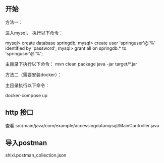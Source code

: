 ## 开始

方法一：

进入mysql， 执行以下命令：

mysql> create database springdb;
mysql> create user 'springuser'@'%' identified by 'password';
mysql> grant all on springdb.* to 'springuser'@'%'; 

主目录下执行以下命令：
mvn clean package
java -jar target/*.jar

方法二（需要安装docker）：

主目录执行以下命令：

docker-compose up

## http 接口

查看 src/main/java/com/example/accessingdatamysql/MainController.java

## 导入postman
shixi.postman_collection.json
